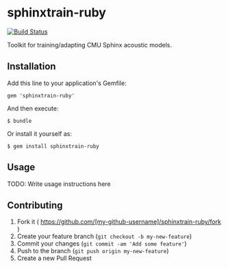 # sphinxtrain-ruby

[![Build Status](http://img.shields.io/travis/watsonbox/sphinxtrain-ruby.svg?style=flat)](https://travis-ci.org/watsonbox/sphinxtrain-ruby)

Toolkit for training/adapting CMU Sphinx acoustic models.


## Installation

Add this line to your application's Gemfile:

    gem 'sphinxtrain-ruby'

And then execute:

    $ bundle

Or install it yourself as:

    $ gem install sphinxtrain-ruby


## Usage

TODO: Write usage instructions here


## Contributing

1. Fork it ( https://github.com/[my-github-username]/sphinxtrain-ruby/fork )
2. Create your feature branch (`git checkout -b my-new-feature`)
3. Commit your changes (`git commit -am 'Add some feature'`)
4. Push to the branch (`git push origin my-new-feature`)
5. Create a new Pull Request
